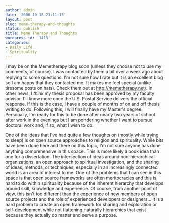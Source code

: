 ```yaml
---
author: admin
date: '2006-10-18 23:11:15'
layout: post
slug: meme-therapy-and-thoughts
status: publish
title: Meme Therapy and Thoughts
wordpress_id: '1413'
categories:
- Daily Life
- Spirituality
---
```

I may be on the Memetherapy blog soon (unless they choose not to use my comments, of course). I was contacted by them a bit over a week ago about replying to some questions. I'm not sure how I rate but it is an excellent blog so I am happy that they contacted me. It makes me feel special (unlike tiresome posts on hats). Check them out at <a href="http://memetherapy.net/">http://memetherapy.net/</a>.
In other news, I <em>think</em> my thesis proposal has been approved by my faculty advisor. I'll know more once the U.S. Postal Service delivers the official response. If this is the case, I have a couple of months of on and off thesis writing to do. Following this, I will finally have my Master's degree. Personally, I'm ready for this to be done after nearly two years of school after work in the evenings but I am pondering whether I want to pursue doctoral work and, if so, what I wish to do.

One of the ideas that I've had quite a few thoughts on (mostly while trying to sleep) is on open source approaches to religion and spirituality. While bits have been done here and there on this topic, I'm not sure anyone has done anything comprehensive in this space. This is more likely a book idea than one for a dissertation. The intersection of ideas around non-hierarchical organizations, an open approach to spiritual investigation, and the sharing of ideas, methods, or techniques, especially in an increasingly connected world is an area of interest to me. One of the problems that I can see in this space is that open source frameworks are often meritocracies and this is hard to do within spirituality because of the inherent hierarchy that develops around skill, knowledge and experience. Of course, from another point of view, this isn't too different than the experience of new members of open source projects and the role of experienced developers or designers...  It is a hard problem to create an open framework for sharing and exploration or self-development while not flattening naturally hierarchies that exist because they actually do matter and serve a purpose.
